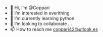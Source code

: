 - 👋 Hi, I’m @Coppari
- 👀 I’m interested in everithing
- 🌱 I’m currently learning python
- 💞️ I’m looking to collaborate ...
- 📫 How to reach me coppari42@utlook.es

<!---
Coppari/Coppari is a ✨ special ✨ repository because its `README.md` (this file) appears on your GitHub profile.
You can click the Preview link to take a look at your changes.
--->
